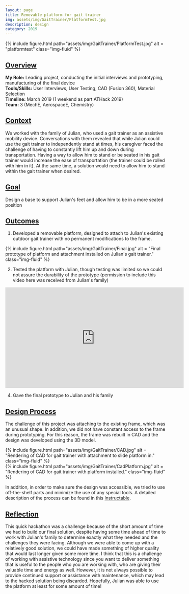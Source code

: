 ```yaml
---
layout: page
title: Removable platform for gait trainer
img: assets/img/GaitTrainer/PlatformTest.jpg
description: design
category: 2019
---
```

<div class="row">
    <div class="w-50 p-3" style="margin:auto">
        {% include figure.html path="assets/img/GaitTrainer/PlatformTest.jpg" alt = "platformtest" class="img-fluid" %}
    </div>
</div>

## <u>Overview</u>
**My Role:** Leading project, conducting the initial interviews and prototyping, manufacturing of the final device    
**Tools/Skills:** User Interviews, User Testing, CAD (Fusion 360), Material Selection  
**Timeline:** March 2019 (1 weekend as part ATHack 2019)    
**Team:** 3 (MechE, AerospaceE, Chemistry) 

## <u>Context</u>
We worked with the family of Julian, who used a gait trainer as an assistive mobility device. Conversations with them revealed that while Julian could use the gait trainer to independently stand at times, his caregiver faced the challenge of having to constantly lift him up and down during transportation. Having a way to allow him to stand or be seated in his gait trainer would increase the ease of transportation (the trainer could be rolled with him in it). At the same time, a solution would need to allow him to stand within the gait trainer when desired. 

## <u>Goal</u>
Design a base to support Julian's feet and allow him to be in a more seated position

## <u>Outcomes</u>
1) Developed a removable platform, designed to attach to Julian's existing outdoor gait trainer with no permanent modifications to the frame. 
<div class="row">
    <div class="w-50 p-3" style="margin:auto">
        {% include figure.html path="assets/img/GaitTrainer/Final.jpg" alt = "Final prototype of platform and attachment installed on Julian's gait trainer." class="img-fluid" %}
    </div>
</div>

2) Tested the platform with Julian, though testing was limited so we could not assure the durability of the prototype (permission to include this video here was received from Julian's family)
<div align="center">
<iframe width="560" height="315" src="https://www.youtube.com/embed/cS5NEhcHEIk" frameborder="0" allow="accelerometer; autoplay; encrypted-media; gyroscope; picture-in-picture" allowfullscreen></iframe>
</div>
  
4) Gave the final prototype to Julian and his family 

## <u>Design Process</u>
The challenge of this project was attaching to the existing frame, which was an unusual shape. In addition, we did not have constant access to the frame during prototyping. For this reason, the frame was rebuilt in CAD and the design was developed using the 3D model. 
<div class="row">
    <div class="col-sm mt-3 mt-md-0">
        {% include figure.html path="assets/img/GaitTrainer/CAD.jpg" alt = "Rendering of CAD for gait trainer with attachment to slide platform in." class="img-fluid" %}
    </div>
    <div class="col-sm mt-3 mt-md-0">
        {% include figure.html path="assets/img/GaitTrainer/CadPlatform.jpg" alt = "Rendering of CAD for gait trainer with platform installed." class="img-fluid" %}
    </div>
</div>

In addition, in order to make sure the design was accessible, we tried to use off-the-shelf parts and minimize the use of any special tools. A detailed description of the process can be found in this <a href="https://www.instructables.com/id/Removable-Platform-for-Gait-Trainer/" target="_blank">Instructable</a>.

## <u>Reflection</u>
This quick hackathon was a challenge because of the short amount of time we had to build our final solution, despite having some time ahead of time to work with Julian's family to determine exactly what they needed and the challenges they were facing. Although we were able to come up with a relatively good solution, we could have made something of higher quality that would last longer given some more time. I think that this is a challenge of working with assistive technology since you want to deliver something that is useful to the people who you are working with, who are giving their valuable time and energy as well. However, it is not always possible to provide continued support or assistance with maintenance, which may lead to the hacked solution being discarded. Hopefully, Julian was able to use the platform at least for some amount of time!
